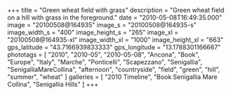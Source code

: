 +++
title = "Green wheat field with grass"
description = "Green wheat field on a hill with grass in the foreground."
date = "2010-05-08T16:49:35.000"
image = "20100508@164935"
image_s = "20100508@164935-s"
image_width_s = "400"
image_height_s = "265"
image_xl = "20100508@164935-xl"
image_width_xl = "1000"
image_height_xl = "663"
gps_latitude = "43.7166939833333"
gps_longitude = "13.1788301166667"
phototags = [ "2010", "2010-05", "2010-05-08", "Ancona", "Book", "Europe", "Italy", "Marche", "Ponticelli", "Scapezzano", "Senigallia", "SenigalliaMareCollina", "afternoon", "countryside", "field", "green", "hill", "summer", "wheat" ]
galleries = [ "2010 Timeline", "Book Senigallia Mare Collina", "Senigallia Hills" ]
+++
